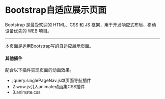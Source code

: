# Bootstrap自适应展示页面
Bootstrap 是最受欢迎的 HTML、CSS 和 JS 框架，用于开发响应式布局、移动设备优先的 WEB 项目。

---
本页面是运用Bootstrap写的自适应展示页面。

#### 其他插件
配合以下插件实现页面的动画效果。
- jquery.singlePageNav.js单页面导航插件
- 2.wow.js引入animate动画集CSS插件
- 3.animate.css